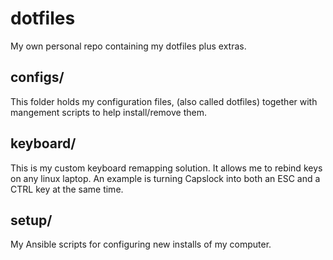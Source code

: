 # dotfiles

My own personal repo containing my dotfiles plus extras.

## configs/

This folder holds my configuration files, (also called dotfiles) together with
mangement scripts to help install/remove them.

## keyboard/

This is my custom keyboard remapping solution. It allows me to rebind keys on any
linux laptop. An example is turning Capslock into both an ESC and a CTRL key at
the same time.

## setup/

My Ansible scripts for configuring new installs of my computer.
